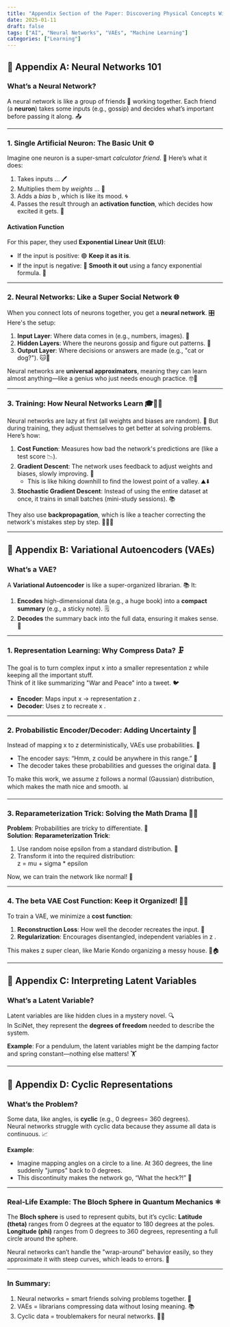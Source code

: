 ```yaml
---
title: "Appendix Section of the Paper: Discovering Physical Concepts With Neural Networks Simplified 🤖✨"
date: 2025-01-11
draft: false
tags: ["AI", "Neural Networks", "VAEs", "Machine Learning"]
categories: ["Learning"]
---
```


## 🤖 Appendix A: Neural Networks 101

### **What’s a Neural Network?**
A neural network is like a group of friends 👫 working together. Each friend (a **neuron**) takes some inputs (e.g., gossip) and decides what’s important before passing it along. 📤

---

### **1. Single Artificial Neuron: The Basic Unit** ⚙️
Imagine one neuron is a super-smart *calculator friend*. 🧮 Here’s what it does:

1. Takes inputs ... 🖊️  
2. Multiplies them by *weights* ... 💪  
3. Adds a *bias* b , which is like its mood. 🌀  
4. Passes the result through an **activation function**, which decides how excited it gets. 🎉  

#### **Activation Function**  
For this paper, they used **Exponential Linear Unit (ELU)**:
- If the input is positive: 🟢 **Keep it as it is**.  
- If the input is negative: 🔴 **Smooth it out** using a fancy exponential formula. 🧙

---

### **2. Neural Networks: Like a Super Social Network** 🌐
When you connect lots of neurons together, you get a **neural network**. 🎛️ Here's the setup:

1. **Input Layer**: Where data comes in (e.g., numbers, images). 👀  
2. **Hidden Layers**: Where the neurons gossip and figure out patterns. 🤫  
3. **Output Layer**: Where decisions or answers are made (e.g., "cat or dog?"). 🐱🐶  

Neural networks are **universal approximators**, meaning they can learn almost anything—like a genius who just needs enough practice. 🤓🎯

---

### **3. Training: How Neural Networks Learn** 🎓🧑‍🏫

Neural networks are lazy at first (all weights and biases are random). 🎲 But during training, they adjust themselves to get better at solving problems. Here’s how:

1. **Cost Function**: Measures how bad the network's predictions are (like a test score 📉).  
2. **Gradient Descent**: The network uses feedback to adjust weights and biases, slowly improving. 💪  
   - This is like hiking downhill to find the lowest point of a valley. ⛰️⬇️  
3. **Stochastic Gradient Descent**: Instead of using the entire dataset at once, it trains in small batches (mini-study sessions). 📚  

They also use **backpropagation**, which is like a teacher correcting the network's mistakes step by step. 🧑‍🏫🔄

---

## 🤔 Appendix B: Variational Autoencoders (VAEs)

### **What’s a VAE?**
A **Variational Autoencoder** is like a super-organized librarian. 📚 It:
1. **Encodes** high-dimensional data (e.g., a huge book) into a **compact summary** (e.g., a sticky note). 🗒️  
2. **Decodes** the summary back into the full data, ensuring it makes sense. 🔄  

---

### **1. Representation Learning: Why Compress Data?** 🗜️
The goal is to turn complex input x  into a smaller representation z  while keeping all the important stuff.  
Think of it like summarizing "War and Peace" into a tweet. 🐦

- **Encoder**: Maps input x  → representation z .  
- **Decoder**: Uses z to recreate x .  

---

### **2. Probabilistic Encoder/Decoder: Adding Uncertainty** 🎲
Instead of mapping x to z deterministically, VAEs use probabilities. 🤔  
- The encoder says: “Hmm, z could be anywhere in this range.” 🎯  
- The decoder takes these probabilities and guesses the original data. 🔄  

To make this work, we assume z follows a normal (Gaussian) distribution, which makes the math nice and smooth. 📊

---

### **3. Reparameterization Trick: Solving the Math Drama** 🧙‍♂️
**Problem**: Probabilities are tricky to differentiate. 😤  
**Solution**: **Reparameterization Trick**:
1. Use random noise epsilon from a standard distribution. 🎲  
2. Transform it into the required distribution:  
    z = mu + sigma * epsilon 

Now, we can train the network like normal! 🚀

---

### **4. The beta VAE Cost Function: Keep it Organized!** 🧹✨
To train a VAE, we minimize a **cost function**:
1. **Reconstruction Loss**: How well the decoder recreates the input. 🧩  
2. **Regularization**: Encourages disentangled, independent variables in z .  

This makes z super clean, like Marie Kondo organizing a messy house. 🧹🏠

---

## 🔎 Appendix C: Interpreting Latent Variables

### **What’s a Latent Variable?**
Latent variables are like hidden clues in a mystery novel. 🔍  
In SciNet, they represent the **degrees of freedom** needed to describe the system.

**Example**: For a pendulum, the latent variables might be the damping factor and spring constant—nothing else matters! 🏋️

---

## 🔄 Appendix D: Cyclic Representations

### **What’s the Problem?**
Some data, like angles, is **cyclic** (e.g., 0 degrees= 360 degrees).  
Neural networks struggle with cyclic data because they assume all data is continuous. 📈

**Example**:
- Imagine mapping angles on a circle to a line. At 360 degrees, the line suddenly "jumps" back to 0 degrees.  
- This discontinuity makes the network go, “What the heck?!” 🤯

---

### **Real-Life Example: The Bloch Sphere in Quantum Mechanics** ⚛️
The **Bloch sphere** is used to represent qubits, but it’s cyclic:
**Latitude (theta)** ranges from 0 degrees at the equator to 180 degrees at the poles.
**Longitude (phi)** ranges from 0 degrees to 360 degrees, representing a full circle around the sphere.
 

Neural networks can’t handle the "wrap-around" behavior easily, so they approximate it with steep curves, which leads to errors. 🚨

---

### **In Summary:**
1. Neural networks = smart friends solving problems together. 🤖  
2. VAEs = librarians compressing data without losing meaning. 📚  
3. Cyclic data = troublemakers for neural networks. 🔄🌀  

